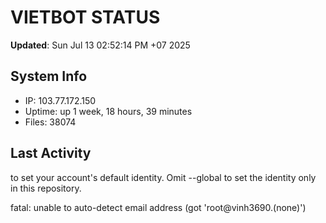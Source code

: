 # VIETBOT STATUS
**Updated**: Sun Jul 13 02:52:14 PM +07 2025

## System Info
- IP: 103.77.172.150
- Uptime: up 1 week, 18 hours, 39 minutes
- Files: 38074

## Last Activity

to set your account's default identity.
Omit --global to set the identity only in this repository.

fatal: unable to auto-detect email address (got 'root@vinh3690.(none)')
